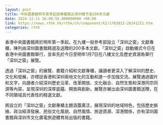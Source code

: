 ```yaml
---
layout: post
title: 中央圖書館明年首季起設專櫃展出深圳贈予逾200本文獻
date: 2024-12-11 16:09:55.000000000 +08:00
link: https://news.rthk.hk/rthk/ch/component/k2/1783013-20241211.htm
categories: rthk
---
```


香港中央圖書館將於明年第一季起，在九樓一般參考部設立「深圳之窗」文獻專櫃，陳列由深圳圖書館精選及送贈的200多本文獻。「深圳之窗」啟動儀式今日在香港中央圖書館舉行，並率先於今日至明年1月7日在八樓文化及歷史資源角舉行「深圳之窗」展覽。
 
透過「深圳之窗」的展覽、書籍介紹和文獻專櫃，讓讀者更深入了解深圳的歷史、文化和發展，亦標誌香港和深圳兩地文化的互動和進一步加強交流。展覽通過圖片和文字，向讀者介紹深圳歷史沿革、改革開放、文化融合、自然生態和深港同宗同源等內容，呈現深圳的深厚底蘊、開放與創新。展覽亦展出由深圳圖書館送贈，在不同領域具代表性的精選文獻。
 
將設立的「深圳之窗」文獻專櫃主題涵蓋廣泛，展現深圳的地域特色，包括歷史脈絡、政治經濟發展、民俗文化風貌、自然風情、旅遊資源、深港關係，亦有深圳圖書館與深圳市文化廣電旅遊體育局出版的書籍。
